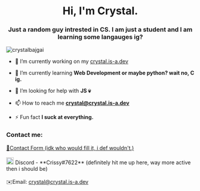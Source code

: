 <h1 align="center">Hi, I'm Crystal.</h1>
<h3 align="center">Just a random guy intrested in CS. I am just a student and I am learning some langauges ig?</h3>

<p align="left"> <img src="https://komarev.com/ghpvc/?username=crystalbajgai&label=Profile%20views&color=0e75b6&style=flat" alt="crystalbajgai" /> </p>

- 🔭 I’m currently working on my <a href="https://crystal.is-a.dev/" target="_blank">crystal.is-a.dev</a>

- 🌱 I’m currently learning **Web Development or maybe python? wait no, C ig.**

- 🤝 I’m looking for help with **JS 💀**

- 📫 How to reach me **crystal@crystal.is-a.dev**

- ⚡ Fun fact **I suck at everything.**

<h3 align="left">Contact me:</h3>
<a href="https://crystal.is-a.dev/" target="_blank"> 📃Contact Form (idk who would fill it, i def wouldn't.) </a> <br><br>
<img src = "https://user-images.githubusercontent.com/66400444/210599484-1c7ce6bc-733c-4579-97a5-f1d3092c69e8.png" alt="discord emoji" width="20px" height="19px" />
 Discord - **Crissy#7622** (definitely hit me up here, way more active then i should be)<br><br>
 ✉️Email: <a href="mailto:crystal@crystal.is-a.dev" id="mail">crystal@crystal.is-a.dev</a><br><br>
